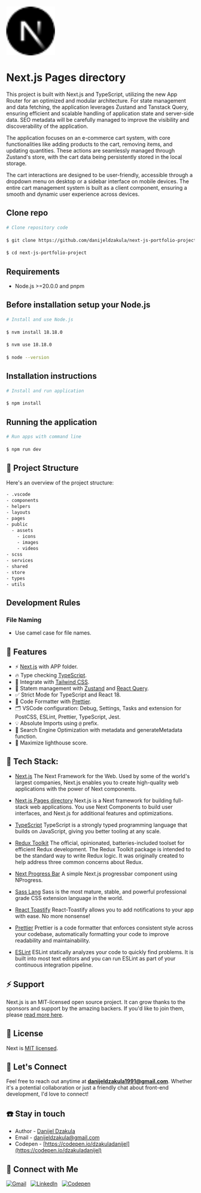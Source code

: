 <p align="left">
    <a href="https://nextjs.org/" target="_blank">
        <img src="https://raw.githubusercontent.com/danijeldzakula/readme-logo-source/a71e6c4091459b8eb6ea200a528aa72f2968e8e3/public/assets/images/nextjs-official.svg" width="130" alt="NextJs Logo" />
    </a>
</p>

# Next.js Pages directory

This project is built with Next.js and TypeScript, utilizing the new App Router for an optimized and modular architecture. For state management and data fetching, the application leverages Zustand and Tanstack Query, ensuring efficient and scalable handling of application state and server-side data. SEO metadata will be carefully managed to improve the visibility and discoverability of the application.

The application focuses on an e-commerce cart system, with core functionalities like adding products to the cart, removing items, and updating quantities. These actions are seamlessly managed through Zustand's store, with the cart data being persistently stored in the local storage.

The cart interactions are designed to be user-friendly, accessible through a dropdown menu on desktop or a sidebar interface on mobile devices. The entire cart management system is built as a client component, ensuring a smooth and dynamic user experience across devices.


## Clone repo

```bash 
# Clone repository code 

$ git clone https://github.com/danijeldzakula/next-js-portfolio-project.git

$ cd next-js-portfolio-project
```

## Requirements
 - Node.js >=20.0.0 and pnpm

## Before installation setup your Node.js

```bash
# Install and use Node.js

$ nvm install 18.18.0

$ nvm use 18.18.0

$ node --version
```

## Installation instructions

```bash
# Install and run application 

$ npm install
```

## Running the application

```bash
# Run apps with command line 

$ npm run dev
```

## 🧱 Project Structure

Here's an overview of the project structure:

```plaintext
- .vscode
- components
- helpers
- layouts
- pages
- public
  - assets
    - icons
    - images
    - videos
- scss
- services
- shared
- store
- types 
- utils

```

## Development Rules

### File Naming

- Use camel case for file names.

## 🚀 Features 

- ⚡ [Next.js](https://nextjs.org/) with APP folder.
- 🔥 Type checking [TypeScript](https://www.typescriptlang.org/).
- 💎 Integrate with [Tailwind CSS](https://tailwindcss.com/).
- 🧰 Statem management with [Zustand](https://zustand-demo.pmnd.rs/) and [React Query](https://tanstack.com/query/latest/).
- ✅ Strict Mode for TypeScript and React 18.
- 💖 Code Formatter with [Prettier](https://prettier.io).
- 🗂 VSCode configuration: Debug, Settings, Tasks and extension for PostCSS, ESLint, Prettier, TypeScript, Jest.
- 💡 Absolute Imports using `@` prefix.
- 🚀 Search Engine Optimization with metadata and generateMetadata function.
- 💯 Maximize lighthouse score.

## 📡 Tech Stack:

- [Next.js](https://nextjs.org/) The Next Framework for the Web. Used by some of the world's largest companies, Next.js enables you to create high-quality web applications with the power of Next components.

- [Next.js Pages directory](https://nextjs.org/docs) Next.js is a Next framework for building full-stack web applications. You use Next Components to build user interfaces, and Next.js for additional features and optimizations.

- [TypeScript](https://www.typescriptlang.org/) TypeScript is a strongly typed programming language that builds on JavaScript, giving you better tooling at any scale.

- [Redux Toolkit](https://redux-toolkit.js.org/) The official, opinionated, batteries-included toolset for efficient Redux development. The Redux Toolkit package is intended to be the standard way to write Redux logic. It was originally created to help address three common concerns about Redux.

- [Next Progress Bar](https://www.npmjs.com/package/nextjs-progressbar) A simple Next.js progressbar component using NProgress.

- [Sass Lang](https://sass-lang.com/) Sass is the most mature, stable, and powerful professional grade CSS extension language in the world.

- [React Toastify](https://www.npmjs.com/package/react-toastify/) React-Toastify allows you to add notifications to your app with ease. No more nonsense!

- [Prettier](https://prettier.io/) Prettier is a code formatter that enforces consistent style across your codebase, automatically formatting your code to improve readability and maintainability.

- [ESLint](https://eslint.org/) ESLint statically analyzes your code to quickly find problems. It is built into most text editors and you can run ESLint as part of your continuous integration pipeline.

## ⚡ Support

Next.js is an MIT-licensed open source project. It can grow thanks to the sponsors and support by the amazing backers. If you'd like to join them, please [read more here](https://nextjs.org/docs/community/).

## 🪪 License

Next is [MIT licensed](https://github.com/vercel/next.js/blob/canary/license.md).


## 📩 Let's Connect

Feel free to reach out anytime at **danijeldzakula1991@gmail.com**. Whether it's a potential collaboration or just a friendly chat about front-end development, I'd love to connect!

## ☎️ Stay in touch

- Author - [Danijel Dzakula](https://rs.linkedin.com/in/danijel-dzakula-227530128)
- Email - [danijeldzakula@gmail.com](danijeldzakula1991@gmail.com)
- Codepen - [https://codepen.io/dzakuladanijel](https://codepen.io/dzakuladanijel)

## 🤙 Connect with Me

<p align="left">
  <a target="_blank" href="mailto:danijeldzakula1991@gmail.com"><img src="https://img.shields.io/badge/Gmail-danijeldzakula1991@gmail.com-D14836?style=flat-square&logo=Gmail&logoColor=white" alt="Gmail"></a>&nbsp;&nbsp;
  <a target="_blank" href="https://www.linkedin.com/in/danijel-dzakula-227530128/" target="_blank"><img src="https://img.shields.io/badge/LinkedIn-Danijel%20Dzakula-0077B5?style=flat-square&logo=Linkedin&logoColor=white" alt="LinkedIn"></a>&nbsp;&nbsp;
  <a target="_blank" href="https://codepen.io/dzakuladanijel" target="_blank"><img src="https://img.shields.io/badge/Codepen-Danijel%20Dzakula-000?style=flat-square&logo=Codepen&logoColor=white" alt="Codepen"></a>&nbsp;&nbsp;  
</p>